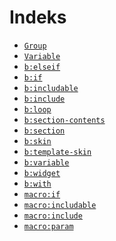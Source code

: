 Indeks
======

 - [`Group`](Group)
 - [`Variable`](Variable)
 - [`b:elseif`](b%3Aelseif)
 - [`b:if`](b%3Aif)
 - [`b:includable`](b%3Aincludable)
 - [`b:include`](b%3Ainclude)
 - [`b:loop`](b%3Aloop)
 - [`b:section-contents`](b%3Asection-contents)
 - [`b:section`](b%3Asection)
 - [`b:skin`](b%3Askin)
 - [`b:template-skin`](b%3Atemplate-skin)
 - [`b:variable`](b%3Avariable)
 - [`b:widget`](b%3Awidget)
 - [`b:with`](b%3Awith)
 - [`macro:if`](macro%3Aif)
 - [`macro:includable`](macro%3Aincludable)
 - [`macro:include`](macro%3Ainclude)
 - [`macro:param`](macro%3Aparam)